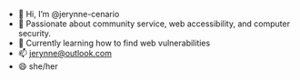 - 👋 Hi, I’m @jerynne-cenario
- 👀 Passionate about community service, web accessibility, and computer security.
- 🌱 Currently learning how to find web vulnerabilities
- 📫 jerynne@outlook.com
- 😄 she/her
